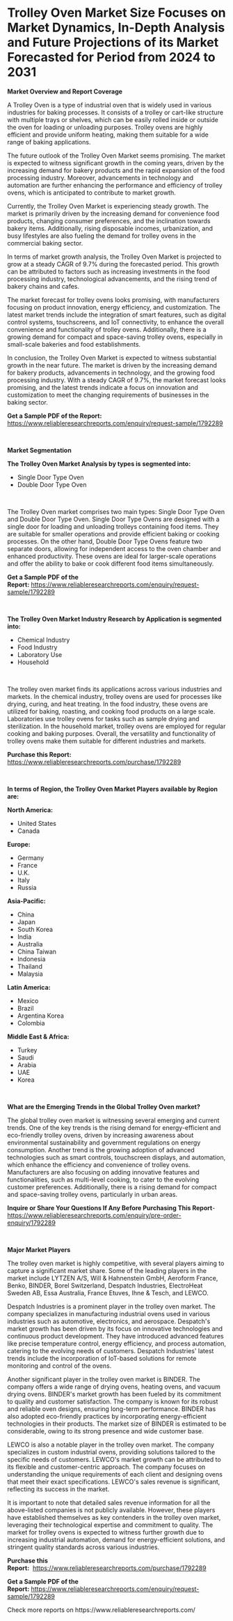 <p><h1>Trolley Oven Market Size Focuses on Market Dynamics, In-Depth Analysis and Future Projections of its Market Forecasted for Period from 2024 to 2031</h1></p><p><strong>Market Overview and Report Coverage</strong></p>
<p><p>A Trolley Oven is a type of industrial oven that is widely used in various industries for baking processes. It consists of a trolley or cart-like structure with multiple trays or shelves, which can be easily rolled inside or outside the oven for loading or unloading purposes. Trolley ovens are highly efficient and provide uniform heating, making them suitable for a wide range of baking applications.</p><p>The future outlook of the Trolley Oven Market seems promising. The market is expected to witness significant growth in the coming years, driven by the increasing demand for bakery products and the rapid expansion of the food processing industry. Moreover, advancements in technology and automation are further enhancing the performance and efficiency of trolley ovens, which is anticipated to contribute to market growth.</p><p>Currently, the Trolley Oven Market is experiencing steady growth. The market is primarily driven by the increasing demand for convenience food products, changing consumer preferences, and the inclination towards bakery items. Additionally, rising disposable incomes, urbanization, and busy lifestyles are also fueling the demand for trolley ovens in the commercial baking sector.</p><p>In terms of market growth analysis, the Trolley Oven Market is projected to grow at a steady CAGR of 9.7% during the forecasted period. This growth can be attributed to factors such as increasing investments in the food processing industry, technological advancements, and the rising trend of bakery chains and cafes.</p><p>The market forecast for trolley ovens looks promising, with manufacturers focusing on product innovation, energy efficiency, and customization. The latest market trends include the integration of smart features, such as digital control systems, touchscreens, and IoT connectivity, to enhance the overall convenience and functionality of trolley ovens. Additionally, there is a growing demand for compact and space-saving trolley ovens, especially in small-scale bakeries and food establishments.</p><p>In conclusion, the Trolley Oven Market is expected to witness substantial growth in the near future. The market is driven by the increasing demand for bakery products, advancements in technology, and the growing food processing industry. With a steady CAGR of 9.7%, the market forecast looks promising, and the latest trends indicate a focus on innovation and customization to meet the changing requirements of businesses in the baking sector.</p></p>
<p><strong>Get a Sample PDF of the Report:</strong> <a href="https://www.reliableresearchreports.com/enquiry/request-sample/1792289">https://www.reliableresearchreports.com/enquiry/request-sample/1792289</a></p>
<p>&nbsp;</p>
<p><strong>Market Segmentation</strong></p>
<p><strong>The Trolley Oven Market Analysis by types is segmented into:</strong></p>
<p><ul><li>Single Door Type Oven</li><li>Double Door Type Oven</li></ul></p>
<p>&nbsp;</p>
<p><p>The Trolley Oven market comprises two main types: Single Door Type Oven and Double Door Type Oven. Single Door Type Ovens are designed with a single door for loading and unloading trolleys containing food items. They are suitable for smaller operations and provide efficient baking or cooking processes. On the other hand, Double Door Type Ovens feature two separate doors, allowing for independent access to the oven chamber and enhanced productivity. These ovens are ideal for larger-scale operations and offer the ability to bake or cook different food items simultaneously.</p></p>
<p><strong>Get a Sample PDF of the Report:</strong>&nbsp;<a href="https://www.reliableresearchreports.com/enquiry/request-sample/1792289">https://www.reliableresearchreports.com/enquiry/request-sample/1792289</a></p>
<p>&nbsp;</p>
<p><strong>The Trolley Oven Market Industry Research by Application is segmented into:</strong></p>
<p><ul><li>Chemical Industry</li><li>Food Industry</li><li>Laboratory Use</li><li>Household</li></ul></p>
<p>&nbsp;</p>
<p><p>The trolley oven market finds its applications across various industries and markets. In the chemical industry, trolley ovens are used for processes like drying, curing, and heat treating. In the food industry, these ovens are utilized for baking, roasting, and cooking food products on a large scale. Laboratories use trolley ovens for tasks such as sample drying and sterilization. In the household market, trolley ovens are employed for regular cooking and baking purposes. Overall, the versatility and functionality of trolley ovens make them suitable for different industries and markets.</p></p>
<p><strong>Purchase this Report:</strong>&nbsp; <a href="https://www.reliableresearchreports.com/purchase/1792289">https://www.reliableresearchreports.com/purchase/1792289</a></p>
<p>&nbsp;</p>
<p><strong>In terms of Region, the Trolley Oven Market Players available by Region are:</strong></p>
<p>
    <p> <strong> North America: </strong>
        <ul>
            <li>United States</li>
            <li>Canada</li>
        </ul>
        </p> 
    <p> <strong> Europe: </strong>
        <ul>
            <li>Germany</li>
            <li>France</li>
            <li>U.K.</li>
            <li>Italy</li>
            <li>Russia</li>
        </ul>
        </p> 
    <p> <strong> Asia-Pacific: </strong>
        <ul>
            <li>China</li>
            <li>Japan</li>
            <li>South Korea</li>
            <li>India</li>
            <li>Australia</li>
            <li>China Taiwan</li>
            <li>Indonesia</li>
            <li>Thailand</li>
            <li>Malaysia</li>
        </ul>
        </p> 
    <p> <strong> Latin America: </strong>
        <ul>
            <li>Mexico</li>
            <li>Brazil</li>
            <li>Argentina Korea</li>
            <li>Colombia</li>
        </ul>
        </p> 
    <p> <strong> Middle East & Africa: </strong>
        <ul>
            <li>Turkey</li>
            <li>Saudi</li>
            <li>Arabia</li>
            <li>UAE</li>
            <li>Korea</li>
        </ul>
    </p>
    </p>
<p>&nbsp;</p>
<p><strong>What are the Emerging Trends in the Global Trolley Oven market?</strong></p>
<p><p>The global trolley oven market is witnessing several emerging and current trends. One of the key trends is the rising demand for energy-efficient and eco-friendly trolley ovens, driven by increasing awareness about environmental sustainability and government regulations on energy consumption. Another trend is the growing adoption of advanced technologies such as smart controls, touchscreen displays, and automation, which enhance the efficiency and convenience of trolley ovens. Manufacturers are also focusing on adding innovative features and functionalities, such as multi-level cooking, to cater to the evolving customer preferences. Additionally, there is a rising demand for compact and space-saving trolley ovens, particularly in urban areas.</p></p>
<p><strong>Inquire or Share Your Questions If Any Before Purchasing This Report</strong>- <a href="https://www.reliableresearchreports.com/enquiry/pre-order-enquiry/1792289">https://www.reliableresearchreports.com/enquiry/pre-order-enquiry/1792289</a></p>
<p>&nbsp;</p>
<p><strong>Major Market Players</strong></p>
<p><p>The trolley oven market is highly competitive, with several players aiming to capture a significant market share. Some of the leading players in the market include LYTZEN A/S, Will & Hahnenstein GmbH, Aeroform France, Benko, BINDER, Borel Switzerland, Despatch Industries, ElectroHeat Sweden AB, Essa Australia, France Etuves, Ihne & Tesch, and LEWCO.</p><p>Despatch Industries is a prominent player in the trolley oven market. The company specializes in manufacturing industrial ovens used in various industries such as automotive, electronics, and aerospace. Despatch's market growth has been driven by its focus on innovative technologies and continuous product development. They have introduced advanced features like precise temperature control, energy efficiency, and process automation, catering to the evolving needs of customers. Despatch Industries' latest trends include the incorporation of IoT-based solutions for remote monitoring and control of the ovens.</p><p>Another significant player in the trolley oven market is BINDER. The company offers a wide range of drying ovens, heating ovens, and vacuum drying ovens. BINDER's market growth has been fueled by its commitment to quality and customer satisfaction. The company is known for its robust and reliable oven designs, ensuring long-term performance. BINDER has also adopted eco-friendly practices by incorporating energy-efficient technologies in their products. The market size of BINDER is estimated to be considerable, owing to its strong presence and wide customer base.</p><p>LEWCO is also a notable player in the trolley oven market. The company specializes in custom industrial ovens, providing solutions tailored to the specific needs of customers. LEWCO's market growth can be attributed to its flexible and customer-centric approach. The company focuses on understanding the unique requirements of each client and designing ovens that meet their exact specifications. LEWCO's sales revenue is significant, reflecting its success in the market.</p><p>It is important to note that detailed sales revenue information for all the above-listed companies is not publicly available. However, these players have established themselves as key contenders in the trolley oven market, leveraging their technological expertise and commitment to quality. The market for trolley ovens is expected to witness further growth due to increasing industrial automation, demand for energy-efficient solutions, and stringent quality standards across various industries.</p></p>
<p><strong>Purchase this Report:</strong>&nbsp;&nbsp;<a href="https://www.reliableresearchreports.com/purchase/1792289">https://www.reliableresearchreports.com/purchase/1792289</a></p>
<p></p>
<p><strong>Get a Sample PDF of the Report:</strong>&nbsp;<a href="https://www.reliableresearchreports.com/enquiry/request-sample/1792289">https://www.reliableresearchreports.com/enquiry/request-sample/1792289</a></p>
<p>Check more reports on https://www.reliableresearchreports.com/</p>